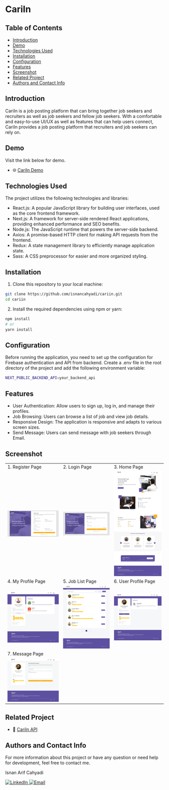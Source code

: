 # CariIn

## Table of Contents

- [Introduction](#introduction)
- [Demo](#demo)
- [Technologies Used](#technologies-used)
- [Installation](#installation)
- [Configuration](#configuration)
- [Features](#features)
- [Screenshot](#screenshot)
- [Related Project](#related-project)
- [Authors and Contact Info](#authors-and-contact-info)

## Introduction

CariIn is a job posting platform that can bring together job seekers and recruiters as well as job seekers and fellow job seekers. With a comfortable and easy-to-use UI/UX as well as features that can help users connect, CariIn provides a job posting platform that recruiters and job seekers can rely on.

## Demo

Visit the link below for demo.

- :globe_with_meridians: [CariIn Demo](https://cariin.vercel.app/)

## Technologies Used

The project utilizes the following technologies and libraries:

- React.js: A popular JavaScript library for building user interfaces, used as the core frontend framework.
- Next.js: A framework for server-side rendered React applications, providing enhanced performance and SEO benefits.
- Node.js: The JavaScript runtime that powers the server-side backend.
- Axios: A promise-based HTTP client for making API requests from the frontend.
- Redux: A state management library to efficiently manage application state.
- Sass: A CSS preprocessor for easier and more organized styling.

## Installation

1. Clone this repository to your local machine:

```bash
git clone https://github.com/isnancahyadi/cariin.git
cd cariin
```

2. Install the required dependencies using npm or yarn:

```bash
npm install
# or
yarn install
```

## Configuration

Before running the application, you need to set up the configuration for Firebase authentication and API from backend. Create a .env file in the root directory of the project and add the following environment variable:

```bash
NEXT_PUBLIC_BACKEND_API=your_backend_api
```

## Features

- User Authentication: Allow users to sign up, log in, and manage their profiles.
- Job Browsing: Users can browse a list of job and view job details.
- Responsive Design: The application is responsive and adapts to various screen sizes.
- Send Message: Users can send message with job seekers through Email.

## Screenshot

<table>
    <tr>
        <td>1. Register Page</td>
        <td>2. Login Page</td>
        <td>3. Home Page</td>
    </tr>
    <tr>
        <td>
            <img width="350px" src="./documentation/register.png" border="0" alt="Register" />
        </td>
        <td>
            <img width="350px" src="./documentation/login.png" border="0"  alt="Login" />
        </td>
        <td>
            <img width="350px" src="./documentation/home.png" border="0"  alt="Home" />
        </td>
    </tr>
    <tr>
        <td>4. My Profile Page</td>
        <td>5. Job List Page</td>
        <td>6. User Profile Page</td>
    </tr>
    <tr>
        <td>
            <img width="350px" src="./documentation/my-profile.png" border="0" alt="My Profile" />
        </td>
        <td>
            <img width="350px" src="./documentation/list-job.png" border="0"  alt="Job List" />
        </td>
        <td>
            <img width="350px" src="./documentation/profile-user.png" border="0"  alt="User Profile" />
        </td>
    </tr>
    <tr>
        <td>7. Message Page</td>
    </tr>
    <tr>
        <td>
            <img width="350px" src="./documentation/message.png" border="0" alt="Message" />
        </td>
    </tr>
</table>

## Related Project

- :link: [CariIn API](https://github.com/isnancahyadi/cariin-api-v2)

## Authors and Contact Info

For more information about this project or have any question or need help for development, feel free to contact me.

Isnan Arif Cahyadi

<div id="badges">
  <a href="https://www.linkedin.com/in/isnanarifcahyadi/">
    <img src="https://img.shields.io/badge/LinkedIn-blue?style=for-the-badge&logo=linkedin&logoColor=white" alt="LinkedIn"/>
  </a>
  <a href="mailto:isnan.arifc@gmail.com">
    <img src="https://img.shields.io/badge/GMail-red?style=for-the-badge&logo=gmail&logoColor=white" alt="Email"/>
  </a>
</div>
